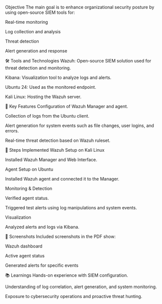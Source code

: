 Objective
The main goal is to enhance organizational security posture by using open-source SIEM tools for:

Real-time monitoring

Log collection and analysis

Threat detection

Alert generation and response

🛠️ Tools and Technologies
Wazuh: Open-source SIEM solution used for threat detection and monitoring.

Kibana: Visualization tool to analyze logs and alerts.

Ubuntu 24: Used as the monitored endpoint.

Kali Linux: Hosting the Wazuh server.

🧪 Key Features
Configuration of Wazuh Manager and agent.

Collection of logs from the Ubuntu client.

Alert generation for system events such as file changes, user logins, and errors.

Real-time threat detection based on Wazuh ruleset.

📝 Steps Implemented
Wazuh Setup on Kali Linux

Installed Wazuh Manager and Web Interface.

Agent Setup on Ubuntu

Installed Wazuh agent and connected it to the Manager.

Monitoring & Detection

Verified agent status.

Triggered test alerts using log manipulations and system events.

Visualization

Analyzed alerts and logs via Kibana.

📸 Screenshots
Included screenshots in the PDF show:

Wazuh dashboard

Active agent status

Generated alerts for specific events

📚 Learnings
Hands-on experience with SIEM configuration.

Understanding of log correlation, alert generation, and system monitoring.

Exposure to cybersecurity operations and proactive threat hunting.
